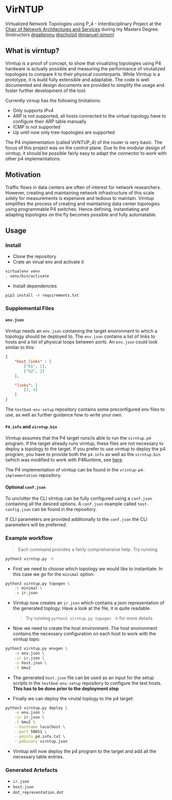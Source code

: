 # VirNTUP

Virtualized Network Topologies using P_4 - Interdisciplinary Project at the [Chair of Network Architectures and Services](https://www.net.in.tum.de) during my Masters Degree. (Instructors [@gallenmu](https://github.com/gallenmu/) [@scholzd](https://github.com/scholzd) [@manuel-simon](https://github.com/manuel-simon))

## What is virntup?

Virntup is a proof of concept, to show that virualizing topologies using P4 hardware is actually possible and measuring the performance of virutalized topologies to compare it to their physical counterparts.
While Virntup is a prototype, it is build fully extensible and adaptable. The code is well documented and design documents are provided to simplify the usage and foster further development of the tool. 

Currently virnup has the following limitations: 
- Only supports IPv4 
- ARP is not supported, all hosts connected to the virtual topology have to configure their ARP table manually
- ICMP is not supported 
- Up until now only tree-topologies are supported

The P4 implementation (called VirNTUP_4) of the router is very basic. The focus of this project was on the control plane. Due to the modular design of virntup, it should be possible fairly easy to adapt the connector to work with other p4 implementations. 

## Motivation 

Traffic flows in data centers are often of interest for network researchers. However, creating and maintaining network infrastructure of this scale solely for measurements is expensive and tedious to maintain.
Virntup simplifies the process of creating and maintaining data center topologies using programmable P4 switches. Hence defining, instantiating and adapting topologies on the fly becomes possible and fully automatable. 

## Usage

### Install 
- Clone the repository 
- Crate an virual env and activate it
```bash
virtualenv venv
. venv/bin/activate
```
- Install dependencies 
```
pip3 install -r requirements.txt
```


### Supplemental Files

#### `env.json`
Virntup needs an `env.json` containing the target environment to which a topology should be deployed to. 
The `env.json` contains a list of links to hosts and a list of physical loops between ports. An `env.json` could look similar to this: 

```json 
{
    "host_links" : [
        ["h1", 1],
        ["h2", 2]
    ],

    "links": [
        [3, 4]
    ]
}
```
The `testbed-env-setup` repository contains some preconfigured env files to use, as well as further guidance how to write your own. 

#### `P4.info` and `virntup.bin`
Virntup assumes that the P4 target runs/is able to run the `virntup.p4` program. If the target already runs virntup, these files are not necessary to deploy a topology to the target. 
If you prefer to use virntup to deploy the p4 program, you have to provide both the `p4.info` as well as the `virntup.bin` (which was modified to work with P4Runtime, see [here](https://github.com/p4lang/p4runtime-shell#target-specific-support).

The P4 implementation of virntup can be found in the `vrintup-p4-implementation` repository. 


#### Optional `conf.json`
To unclutter the CLI virntup can be fully configured using a `conf.json` containing all the desired options. A `conf.json` example called `test-config.json` can be found in the repository. 

If CLI parameters are provided additionally to the `conf.json` the CLI parameters will be preferred. 

### Example workflow 
> Each command provides a fairly comprehensive help. Try running 
```bash
python3 virntup.py -h
```

- First we need to choose which topology we would like to instantiate. In this case we go for the `minimal` option. 
```bash
python3 virntup.py topogen \
    -t minimal \
    -o ir.json
```
- Virntup now creates an `ir.json` which contains a json representation of the generated toplogy. Have a look at the file, it is quite readable. 

    > Try running `python3 virntup.py topogen -h` for more details

- Now we need to create the host environment. The host environment contains the necessary configuration on each host to work with the virntup topo:
```bash 
python3 virntup.py envgen \
    -e env.json \
    -ir ir.json \
    -o host.json \
    -t bmv2
```
- The generated `host.json` file can be used as an input for the setup scripts in the `testbed-env-setup` repository to configure the test hosts. **This has to be done prior to the deployment step**

- Finally we can deploy the virutal toplogy to the p4 target: 

```bash
python3 virntup.py deploy \
    -e env.json \
    -ir ir.json \
    -t bmv2 \
    --hostname localhost \
    --port 50051 \
    --p4info p4.info.txt \
    --p4binary virntup.json
```
 - Virntup will now deploy the p4 program to the target and add all the necessary table entries. 

### Generated Artefacts 

- `ir.json`
- `host.json`
- `dot_representation.dot`

